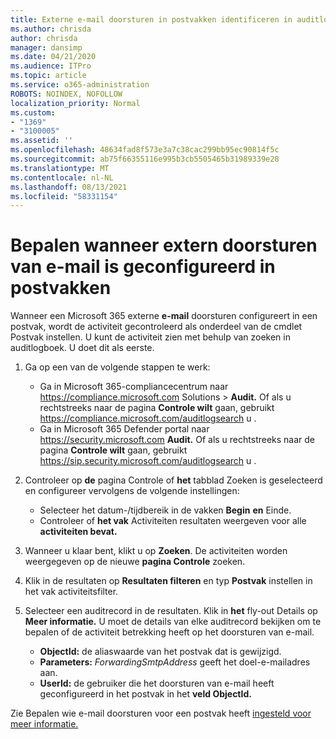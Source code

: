 ```yaml
---
title: Externe e-mail doorsturen in postvakken identificeren in auditlogboeken
ms.author: chrisda
author: chrisda
manager: dansimp
ms.date: 04/21/2020
ms.audience: ITPro
ms.topic: article
ms.service: o365-administration
ROBOTS: NOINDEX, NOFOLLOW
localization_priority: Normal
ms.custom:
- "1369"
- "3100005"
ms.assetid: ''
ms.openlocfilehash: 48634fad8f573e3a7c38cac299bb95ec90814f5c
ms.sourcegitcommit: ab75f66355116e995b3cb5505465b31989339e28
ms.translationtype: MT
ms.contentlocale: nl-NL
ms.lasthandoff: 08/13/2021
ms.locfileid: "58331154"
---
```

# <a name="identify-when-external-email-forwarding-is-configured-on-mailboxes"></a>Bepalen wanneer extern doorsturen van e-mail is geconfigureerd in postvakken

Wanneer een Microsoft 365 externe **e-mail** doorsturen configureert in een postvak, wordt de activiteit gecontroleerd als onderdeel van de cmdlet Postvak instellen. U kunt de activiteit zien met behulp van zoeken in auditlogboek. U doet dit als eerste.

1. Ga op een van de volgende stappen te werk:
   - Ga in Microsoft 365-compliancecentrum naar <https://compliance.microsoft.com> Solutions  \> **Audit.** Of als u rechtstreeks naar de pagina **Controle wilt** gaan, gebruikt <https://compliance.microsoft.com/auditlogsearch> u .
   - Ga in Microsoft 365 Defender portal naar <https://security.microsoft.com> **Audit.** Of als u rechtstreeks naar de pagina **Controle wilt** gaan, gebruikt <https://sip.security.microsoft.com/auditlogsearch> u .

2. Controleer op **de** pagina Controle of **het** tabblad Zoeken is geselecteerd en configureer vervolgens de volgende instellingen:
   - Selecteer het datum-/tijdbereik in de vakken **Begin** **en** Einde.
   - Controleer of **het vak** Activiteiten resultaten weergeven voor alle **activiteiten bevat.**

3. Wanneer u klaar bent, klikt u op **Zoeken**. De activiteiten worden weergegeven op de nieuwe **pagina Controle** zoeken.

4. Klik in de resultaten op **Resultaten filteren** en typ **Postvak** instellen in het vak activiteitsfilter.

5. Selecteer een auditrecord in de resultaten. Klik in **het** fly-out Details op **Meer informatie.** U moet de details van elke auditrecord bekijken om te bepalen of de activiteit betrekking heeft op het doorsturen van e-mail.

   - **ObjectId:** de aliaswaarde van het postvak dat is gewijzigd.
   - **Parameters:** _ForwardingSmtpAddress_ geeft het doel-e-mailadres aan.
   - **UserId:** de gebruiker die het doorsturen van e-mail heeft geconfigureerd in het postvak in het **veld ObjectId.**

Zie Bepalen wie e-mail doorsturen voor een postvak heeft [ingesteld voor meer informatie.](https://docs.microsoft.com/microsoft-365/compliance/auditing-troubleshooting-scenarios#determine-who-set-up-email-forwarding-for-a-mailbox)
